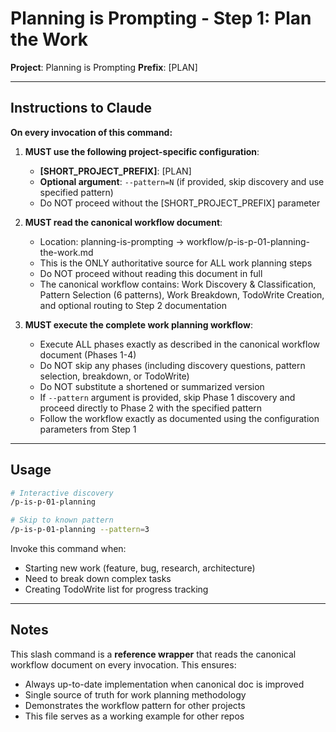 # Planning is Prompting - Step 1: Plan the Work

**Project**: Planning is Prompting
**Prefix**: [PLAN]

---

## Instructions to Claude

**On every invocation of this command:**

1. **MUST use the following project-specific configuration**:
   - **[SHORT_PROJECT_PREFIX]**: [PLAN]
   - **Optional argument**: `--pattern=N` (if provided, skip discovery and use specified pattern)
   - Do NOT proceed without the [SHORT_PROJECT_PREFIX] parameter

2. **MUST read the canonical workflow document**:
   - Location: planning-is-prompting → workflow/p-is-p-01-planning-the-work.md
   - This is the ONLY authoritative source for ALL work planning steps
   - Do NOT proceed without reading this document in full
   - The canonical workflow contains: Work Discovery & Classification, Pattern Selection (6 patterns), Work Breakdown, TodoWrite Creation, and optional routing to Step 2 documentation

3. **MUST execute the complete work planning workflow**:
   - Execute ALL phases exactly as described in the canonical workflow document (Phases 1-4)
   - Do NOT skip any phases (including discovery questions, pattern selection, breakdown, or TodoWrite)
   - Do NOT substitute a shortened or summarized version
   - If `--pattern` argument is provided, skip Phase 1 discovery and proceed directly to Phase 2 with the specified pattern
   - Follow the workflow exactly as documented using the configuration parameters from Step 1

---

## Usage

```bash
# Interactive discovery
/p-is-p-01-planning

# Skip to known pattern
/p-is-p-01-planning --pattern=3
```

Invoke this command when:
- Starting new work (feature, bug, research, architecture)
- Need to break down complex tasks
- Creating TodoWrite list for progress tracking

---

## Notes

This slash command is a **reference wrapper** that reads the canonical workflow document on every invocation. This ensures:
- Always up-to-date implementation when canonical doc is improved
- Single source of truth for work planning methodology
- Demonstrates the workflow pattern for other projects
- This file serves as a working example for other repos
